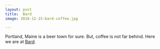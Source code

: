 ```yaml
---
layout: post
title:  Bard
image: 2018-12-15-bard-coffee.jpg

---
```


Portland, Maine is a beer town for sure. But, coffee is not far behind. Here we are at [Bard](https://www.bardcoffee.com/).
 
  
